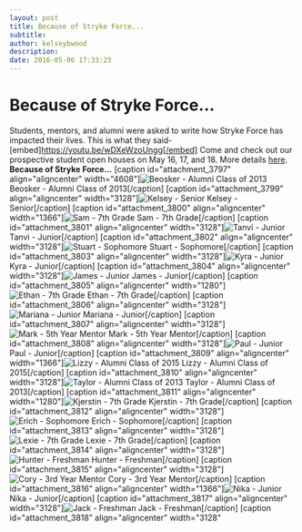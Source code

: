 ```yaml
---
layout: post
title: Because of Stryke Force...
subtitle:
author: kelseybwood
description:
date: 2016-05-06 17:33:23
---
```


# Because of Stryke Force...

Students, mentors, and alumni were asked to write how Stryke Force has impacted their lives. This is what they said- [embed]https://youtu.be/wDXeWzoUngg[/embed] Come and check out our prospective student open houses on May 16, 17, and 18. More details [here](http://www.strykeforce.org/events). **Because of Stryke Force...** [caption id="attachment_3797" align="aligncenter" width="4608"]![Beosker - Alumni Class of 2013](/wp-content/uploads/2016/05/Beosker-Alumni-Class-of-2013.jpg) Beosker - Alumni Class of 2013[/caption] [caption id="attachment_3799" align="aligncenter" width="3128"]![Kelsey - Senior](http://strykeforce.org/wp-content/uploads/2016/05/Kelsey-Senior.jpg) Kelsey - Senior[/caption] [caption id="attachment_3800" align="aligncenter" width="1366"]![Sam - 7th Grade](http://strykeforce.org/wp-content/uploads/2016/05/Sam-7th-Grade.jpg) Sam - 7th Grade[/caption] [caption id="attachment_3801" align="aligncenter" width="3128"]![Tanvi - Junior](http://strykeforce.org/wp-content/uploads/2016/05/Tanvi-Junior.jpg) Tanvi - Junior[/caption] [caption id="attachment_3802" align="aligncenter" width="3128"]![Stuart - Sophomore](http://strykeforce.org/wp-content/uploads/2016/05/Stuart-Sophomore.jpg) Stuart - Sophomore[/caption] [caption id="attachment_3803" align="aligncenter" width="3128"]![Kyra - Junior](http://strykeforce.org/wp-content/uploads/2016/05/Kyra-Junior.jpg) Kyra - Junior[/caption] [caption id="attachment_3804" align="aligncenter" width="3128"]![James - Junior](http://strykeforce.org/wp-content/uploads/2016/05/James-Junior.jpg) James - Junior[/caption] [caption id="attachment_3805" align="aligncenter" width="1280"]![Ethan - 7th Grade](http://strykeforce.org/wp-content/uploads/2016/05/Ethan-7th-Grade.jpg) Ethan - 7th Grade[/caption] [caption id="attachment_3806" align="aligncenter" width="3128"]![Mariana - Junior](http://strykeforce.org/wp-content/uploads/2016/05/Mariana-Junior.jpg) Mariana - Junior[/caption] [caption id="attachment_3807" align="aligncenter" width="3128"]![Mark - 5th Year Mentor](http://strykeforce.org/wp-content/uploads/2016/05/Mark-5th-Year-Mentor.jpg) Mark - 5th Year Mentor[/caption] [caption id="attachment_3808" align="aligncenter" width="3128"]![Paul - Junior](http://strykeforce.org/wp-content/uploads/2016/05/Paul-Junior.jpg) Paul - Junior[/caption] [caption id="attachment_3809" align="aligncenter" width="1366"]![Lizzy - Alumni Class of 2015](http://strykeforce.org/wp-content/uploads/2016/05/Lizzy-Alumni-Class-of-2015.jpg) Lizzy - Alumni Class of 2015[/caption] [caption id="attachment_3810" align="aligncenter" width="3128"]![Taylor - Alumni Class of 2013](http://strykeforce.org/wp-content/uploads/2016/05/Taylor-Alumni-Class-of-2013.jpg) Taylor - Alumni Class of 2013[/caption] [caption id="attachment_3811" align="aligncenter" width="1280"]![Kjerstin - 7th Grade](http://strykeforce.org/wp-content/uploads/2016/05/Kjerstin-7th-Grade.jpg) Kjerstin - 7th Grade[/caption] [caption id="attachment_3812" align="aligncenter" width="3128"]![Erich - Sophomore](http://strykeforce.org/wp-content/uploads/2016/05/Erich-Sophomore.jpg) Erich - Sophomore[/caption] [caption id="attachment_3813" align="aligncenter" width="3128"]![Lexie - 7th Grade](http://strykeforce.org/wp-content/uploads/2016/05/Lexie-7th-Grade.jpg) Lexie - 7th Grade[/caption] [caption id="attachment_3814" align="aligncenter" width="3128"]![Hunter - Freshman](http://strykeforce.org/wp-content/uploads/2016/05/Hunter-Freshman.jpg) Hunter - Freshman[/caption] [caption id="attachment_3815" align="aligncenter" width="3128"]![Cory - 3rd Year Mentor](http://strykeforce.org/wp-content/uploads/2016/05/Cory-3rd-Year-Mentor.jpg) Cory - 3rd Year Mentor[/caption] [caption id="attachment_3816" align="aligncenter" width="1366"]![Nika - Junior](http://strykeforce.org/wp-content/uploads/2016/05/Nika-Junior.jpg) Nika - Junior[/caption] [caption id="attachment_3817" align="aligncenter" width="3128"]![Jack - Freshman](http://strykeforce.org/wp-content/uploads/2016/05/Jack-Freshman.jpg) Jack - Freshman[/caption] [caption id="attachment_3818" align="aligncenter" width="3128"
